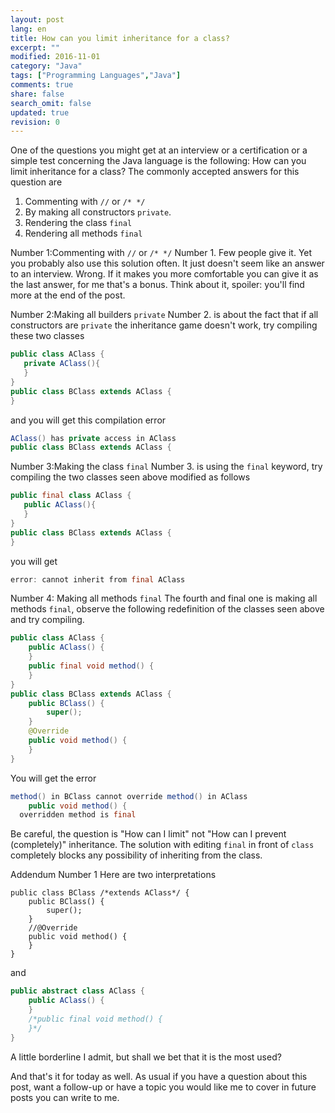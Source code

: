 ```yaml
---
layout: post
lang: en
title: How can you limit inheritance for a class?
excerpt: ""
modified: 2016-11-01
category: "Java"
tags: ["Programming Languages","Java"]
comments: true
share: false
search_omit: false
updated: true
revision: 0
---
```

One of the questions you might get at an interview or a certification or a simple test concerning the Java language is the following:
How can you limit inheritance for a class?
The commonly accepted answers for this question are

1. Commenting with `//` or `/* */`
2. By making all constructors `private`.
3. Rendering the class `final`
4. Rendering all methods `final`

Number 1:Commenting with `//` or `/* */`
Number 1. Few people give it. Yet you probably also use this solution often. It just doesn't seem like an answer to an interview. Wrong. If it makes you more comfortable you can give it as the last answer, for me that's a bonus. Think about it, spoiler: you'll find more at the end of the post.

Number 2:Making all builders `private`
Number 2. is about the fact that if all constructors are `private` the inheritance game doesn't work, try compiling these two classes

```java
public class AClass {
   private AClass(){
   }
}
public class BClass extends AClass {
}
```

and you will get this compilation error

```java
AClass() has private access in AClass
public class BClass extends AClass {
```

Number 3:Making the class `final`
Number 3. is using the `final` keyword, try compiling the two classes seen above modified as follows

```java
public final class AClass {
   public AClass(){
   }
}
public class BClass extends AClass {
}
```

you will get

```java
error: cannot inherit from final AClass
```

Number 4: Making all methods `final`
The fourth and final one is making all methods `final`, observe the following redefinition of the classes seen above and try compiling.

```java
public class AClass {
    public AClass() {
    }
    public final void method() {
    }
}
public class BClass extends AClass {
    public BClass() {
        super();
    }
    @Override
    public void method() {
    }
}
```

You will get the error

```java
method() in BClass cannot override method() in AClass
    public void method() {
  overridden method is final
```
Be careful, the question is "How can I limit" not "How can I prevent (completely)" inheritance. The solution with editing `final` in front of `class` completely blocks any possibility of inheriting from the class.


Addendum Number 1
Here are two interpretations

```
public class BClass /*extends AClass*/ {
    public BClass() {
        super();
    }
    //@Override
    public void method() {
    }
}
```
and
```java
public abstract class AClass {
    public AClass() {
    }
    /*public final void method() {
    }*/
}
```

A little borderline I admit, but shall we bet that it is the most used?

And that's it for today as well. As usual if you have a question about this post, want a follow-up or have a topic you would like me to cover in future posts you can write to me.
